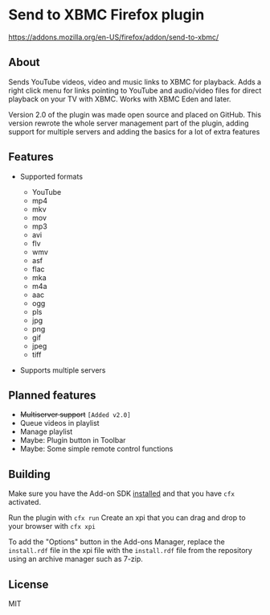 # Send to XBMC Firefox plugin
https://addons.mozilla.org/en-US/firefox/addon/send-to-xbmc/

## About
Sends YouTube videos, video and music links to XBMC for playback. Adds a right click menu for links pointing to YouTube and audio/video files for direct playback on your TV with XBMC.
Works with XBMC Eden and later.

Version 2.0 of the plugin was made open source and placed on GitHub.
This version rewrote the whole server management part of the plugin, adding support for multiple servers and adding the basics for a lot of extra features

## Features

- Supported formats 

  * YouTube
  * mp4
  * mkv
  * mov
  * mp3
  * avi
  * flv
  * wmv
  * asf
  * flac
  * mka
  * m4a
  * aac
  * ogg
  * pls
  * jpg
  * png
  * gif
  * jpeg
  * tiff

- Supports multiple servers

## Planned features
* ~~Multiserver support~~ `[Added v2.0]`
* Queue videos in playlist
* Manage playlist
* Maybe: Plugin button in Toolbar
* Maybe: Some simple remote control functions

## Building

Make sure you have the Add-on SDK [installed](https://developer.mozilla.org/en-US/Add-ons/SDK/Tutorials/Installation) and that you have `cfx` activated.

Run the plugin with `cfx run`
Create an xpi that you can drag and drop to your browser with `cfx xpi`

To add the "Options" button in the Add-ons Manager, replace the `install.rdf` file in the xpi file with the `install.rdf` file from the repository using an archive manager such as 7-zip.

## License

MIT
